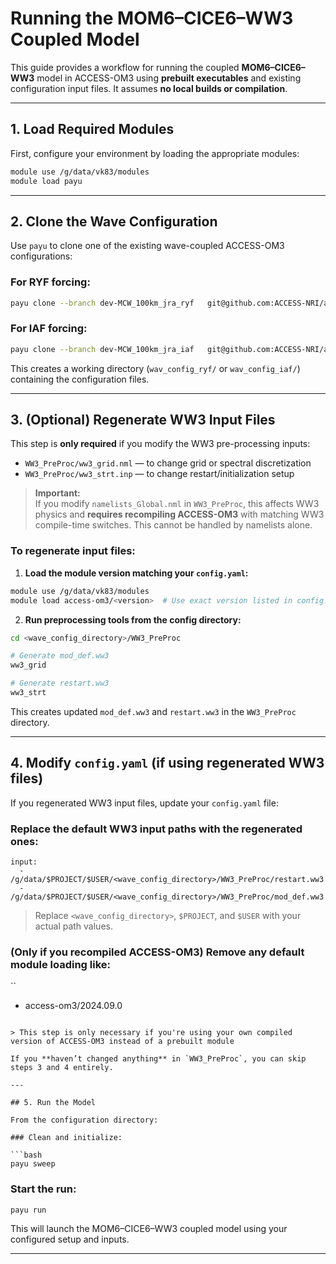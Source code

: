 # Running the MOM6–CICE6–WW3 Coupled Model

This guide provides a workflow for running the coupled **MOM6–CICE6–WW3** model in ACCESS-OM3 using **prebuilt executables** and existing configuration input files. It assumes **no local builds or compilation**.

---

## 1. Load Required Modules

First, configure your environment by loading the appropriate modules:

```bash
module use /g/data/vk83/modules
module load payu
```

---

## 2. Clone the Wave Configuration

Use `payu` to clone one of the existing wave-coupled ACCESS-OM3 configurations:

### For **RYF forcing**:
```bash
payu clone --branch dev-MCW_100km_jra_ryf   git@github.com:ACCESS-NRI/access-om3-configs.git wav_config_ryf
```

### For **IAF forcing**:
```bash
payu clone --branch dev-MCW_100km_jra_iaf   git@github.com:ACCESS-NRI/access-om3-configs.git wav_config_iaf
```

This creates a working directory (`wav_config_ryf/` or `wav_config_iaf/`) containing the configuration files.

---

## 3. (Optional) Regenerate WW3 Input Files

This step is **only required** if you modify the WW3 pre-processing inputs:

- `WW3_PreProc/ww3_grid.nml` — to change grid or spectral discretization  
- `WW3_PreProc/ww3_strt.inp` — to change restart/initialization setup

> **Important:**  
> If you modify `namelists_Global.nml` in `WW3_PreProc`, this affects WW3 physics and **requires recompiling ACCESS-OM3** with matching WW3 compile-time switches. This cannot be handled by namelists alone.

### To regenerate input files:

1. **Load the module version matching your `config.yaml`:**

```bash
module use /g/data/vk83/modules
module load access-om3/<version>  # Use exact version listed in config.yaml
```

2. **Run preprocessing tools from the config directory:**

```bash
cd <wave_config_directory>/WW3_PreProc

# Generate mod_def.ww3
ww3_grid

# Generate restart.ww3
ww3_strt
```

This creates updated `mod_def.ww3` and `restart.ww3` in the `WW3_PreProc` directory.

---

## 4. Modify `config.yaml` (if using regenerated WW3 files)

If you regenerated WW3 input files, update your `config.yaml` file:

### Replace the default WW3 input paths with the regenerated ones:
```
input:
  - /g/data/$PROJECT/$USER/<wave_config_directory>/WW3_PreProc/restart.ww3
  - /g/data/$PROJECT/$USER/<wave_config_directory>/WW3_PreProc/mod_def.ww3
```

> Replace `<wave_config_directory>`, `$PROJECT`, and `$USER` with your actual path values.

### (Only if you recompiled ACCESS-OM3) Remove any default module loading like:
``
- access-om3/2024.09.0
```

> This step is only necessary if you're using your own compiled version of ACCESS-OM3 instead of a prebuilt module

If you **haven’t changed anything** in `WW3_PreProc`, you can skip steps 3 and 4 entirely.

---

## 5. Run the Model

From the configuration directory:

### Clean and initialize:

```bash
payu sweep
```

### Start the run:

```bash
payu run
```

This will launch the MOM6–CICE6–WW3 coupled model using your configured setup and inputs.

---
